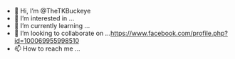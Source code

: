 - 👋 Hi, I’m @TheTKBuckeye
- 👀 I’m interested in ...
- 🌱 I’m currently learning ...
- 💞️ I’m looking to collaborate on ...https://www.facebook.com/profile.php?id=100069955998510
- 📫 How to reach me ...

<!---
TheTKBuckeye/TheTKBuckeye is a ✨ special ✨ repository because its `README.md` (this file) appears on your GitHub profile.
You can click the Preview link to take a look at your changes.
--->
